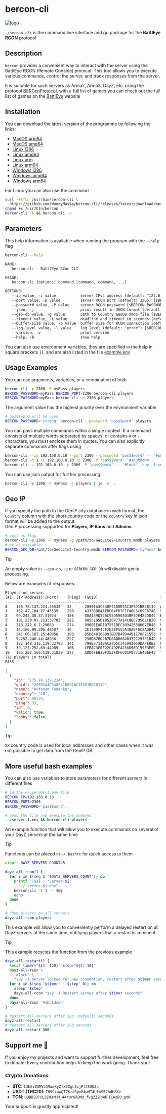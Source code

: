 # bercon-cli

![logo][]

`./bercon-cli` is the command line interface and go package for the
**BattlEye RCON** protocol

## Description

`bercon` provides a convenient way to interact with the server using the
BattlEye RCON (Remote Console) protocol.
This tool allows you to execute various commands,
control the server, and track responses from the server.

It is suitable for such servers as Arma2, Arma3, DayZ, etc. using the
protocol [BERConProtocol][], with a full list of games you can
check out the full list of games on the [BattlEye][] website

## Installation

You can download the latest version of the programme by following the links:

* [MacOS arm64][]
* [MacOS amd64][]
* [Linux i386][]
* [Linux amd64][]
* [Linux arm][]
* [Linux arm64][]
* [Windows i386][]
* [Windows amd64][]
* [Windows arm64][]

For Linux you can also use the command

```bash
curl -#SfLo /usr/bin/bercon-cli \
  https://github.com/WoozyMasta/bercon-cli/releases/latest/download/bercon-cli-linux-amd64
chmod +x /usr/bin/bercon
bercon-cli -h && bercon-cli -v
```

## Parameters

This help information is available when running the program
with the `--help` flag

```bash
bercon-cli --help
```

```txt
NAME:
   bercon-cli - BattlEye RCon CLI

USAGE:
   bercon-cli [options] command [command, command, ...]

OPTIONS:
   --ip value, -i value           server IPv4 address (default: "127.0.0.1") [$BERCON_ADDRESS]
   --port value, -p value         server RCON port (default: 2305) [$BERCON_PORT]
   --password value, -P value     server RCON password [$BERCON_PASSWORD]
   --json, -j                     print result in JSON format (default: false) [$BERCON_JSON_OUTPUT]
   --geo-db value, -g value       path to Country GeoDB mmdb file [$BERCON_GEO_DB]
   --timeout value, -t value      deadline and timeout in seconds (default: 5) [$BERCON_TIMEOUT]
   --buffer-size value, -b value  buffer size for RCON connection (default: 1024) [$BERCON_BUFFER_SIZE]
   --log-level value, -l value    log level (default: "error") [$BERCON_LOG_LEVEL]
   --version, -v                  print version
   --help, -h                     show help
```

You can also use environment variables, they are specified in the help in
square brackets `[]`, and are also listed in the file
[example.env](example.env)

## Usage Examples

You can use arguments, variables, or a combination of both

```bash
bercon-cli -p 2306 -P myPass players
BERCON_PASSWORD=myPass BERCON_PORT=2306 bercon-cli players
BERCON_PASSWORD=myPass bercon-cli -p 2306 players
```

The argument value has the highest priority over the environment variable

```bash
# pas$$word will be used
BERCON_PASSWORD='strong' bercon-cli --password 'pas$$word' players
```

You can pass multiple commands within a single context.
If a command consists of multiple words separated by spaces,
or contains `#` or `-` characters, you must enclose them in quotes.
You can also explicitly separate commands after flags using `--`.

```bash
bercon-cli --ip 192.168.0.10 --port 2306 --password 'pas$$word' -- '#unlock'
bercon-cli -t 1 -i 192.168.0.10 -p 2306 -P 'pas$$word' '#shutdown'
bercon-cli -i 192.168.0.10 -p 2306 -P 'pas$$word' -- '#lock' 'say -1 server restart in 5 min'
```

You can use json output for further processing

```bash
bercon-cli -p 2306 -P myPass -j players | jq -er .
```

## Geo IP

If you specify the path to the GeoIP city database in `mmdb` format,
the `Country` column with the short country code or the `country` key
in json format will be added to the output.  
GeoIP processing supported for **Players**, **IP Bans** and **Admins**.

```bash
# pass as flag
bercon-cli -p 2306 -P myPass -g /path/to/GeoLite2-Country.mmdb players
# or as variable
BERCON_GEO_DB=/pat/to/GeoLite2-Country.mmdb BERCON_PASSWORD='myPass' bercon-cli -p 2306 players
```

> [!TIP]  
> An empty value in `--geo-db`, `-g` or `BERCON_GEO_DB`
> will disable geoip processing.

Below are examples of responses:

```txt
Players on server:
[#]  [IP Address]:[Port]    [Ping]  [GUID]                            [Name]                  [Country]
---------------------------------------------------------------------------------------------------------
0    175.78.137.224:46534   33      20501A3C348F41D8B7AC3F4D1BB2B11C  Avtonom Fedenko         CN       
1    162.47.104.77:45539    298     A3333BB4AFBC64F07F1FA0C6C09E6746  Svitlogor Zelinka       US       
2    99.245.38.37:31924     156     8DA159D526C95D590303BF5DE422D044  Budislav Dovgalyuk      CA       
3    181.238.97.213:37703   285     DA55E95D18536F77A14C0EC70562CB20  Sergiy Filevich         AR       
4    213.242.6.7:29653      274     090B1EAD1075519FC30942580067EB48  Vernislav Moyseienko    RU       
5    14.186.90.206:48687    16      2E1589F4CF2E3EF553A4DA9F6C2ADB4C  Radimir Sosnovskiy      VN       
6    241.66.187.25:40056    198     D5D648188992BB7B4994451E70F71558  Sobislav Peleshchishin  XX       
7    5.252.240.44:48936     227     256D87ED2B7D0ADB664B372C297E1B4D  Virodan Bogovin         IT       
8    172.148.115.119:32793  141     799B37118AC27D5C345092069DAFE8B2  Gostomisl Yaskevich     GB       
9    39.127.252.69:44989    106     CFBAC3F0F22C492FA238D9ED159F3E6C  Vodogray Zhigalko       KR       
10   125.202.166.119:31839  277     ADD6FEB25F352F0F6C01F0731E49EF43  Toligniv Doshchenko     JP       
(11 players in total)
PASS
```

```json
[
  {
    "ip": "175.78.137.224",
    "guid": "20501A3C348F41D8B7AC3F4D1BB2B11C",
    "name": "Avtonom Fedenko",
    "country": "CN",
    "port": 46534,
    "ping": 33,
    "id": 0,
    "valid": true,
    "lobby": false
  }
]
```

> [!TIP]  
> `XX` country code is used for local addresses and other cases when it
> was not possible to get data from the GeoIP DB

## More useful bash examples

You can also use variables to store parameters for
different servers in different files

```bash
# in the ~/.server-1.env file
BERCON_IP=192.168.0.10
BERCON_PORT=2306
BERCON_PASSWORD='pas$$word'.

# read the file and execute the command
. .server-1.env && bercon-cli players
```

An example function that will allow you to execute commands on several of your
DayZ servers at the same time

> [!TIP]  
> Functions can be placed in `~/.bashrc` for quick access to them

```bash
export DAYZ_SERVERS_COUNT=5

dayz-all-rcon() {
  for i in $(seq 1 "$DAYZ_SERVERS_COUNT"); do
    printf '[$s] ' "Server-$i"
    . "~/.server-$i.env".
    bercon-cli -t 1 -- $@;
    echo
  done
}

# show players on all servers
dayz-all-rcon players
```

This example will allow you to conveniently perform a delayed restart on all
DayZ servers at the same time, notifying players that a restart is imminent

> [!TIP]  
> This example recycles the function from the previous example

```bash
dayz-all-restart() {
  local timer="${1:-120}" step="${2:-10}"
  dayz-all-rcon \
    '#lock' \
    "say -1 Server locked for new connection, restart after $timer seconds"
  for i in $(seq "$timer" "-$step" 0); do
    sleep "$step"
    dayz-all-rcon "say -1 Restart server after $timer seconds"
  done
  dayz-all-rcon '#shutdown'
}

# restart all servers after 120 (default) seconds
dayz-all-restart
# restart all servers after 360 seconds
dayz-all-restart 360
```

## Support me 💖

If you enjoy my projects and want to support further development,
feel free to donate! Every contribution helps to keep the work going.
Thank you!

### Crypto Donations

<!-- cSpell:disable -->
* **BTC**: `1Jb6vZAMVLQ9wwkyZfx2XgL5cjPfJ8UU3c`
* **USDT (TRC20)**: `TN99xawQTZKraRyvPAwMT4UfoS57hdH8Kz`
* **TON**: `UQBB5D7cL5EW3rHM_44rur9RDMz_fvg222R4dFiCAzBO_ptH`
<!-- cSpell:enable -->

Your support is greatly appreciated!

<!-- Links -->
[logo]: assets/bercon.png
[BattlEye]: https://www.battleye.com/ "BattlEye – The Anti-Cheat Gold Standard"
[BERConProtocol]: pkg/bercon/spec/bercon-protocol.md "BattlEye RCON Protocol Specification"
[MacOS arm64]: https://github.com/WoozyMasta/bercon-cli/releases/latest/download/bercon-cli-darwin-arm64 "MacOS arm64 file"
[MacOS amd64]: https://github.com/WoozyMasta/bercon-cli/releases/latest/download/bercon-cli-darwin-amd64 "MacOS amd64 file"
[Linux i386]: https://github.com/WoozyMasta/bercon-cli/releases/latest/download/bercon-cli-linux-386 "Linux i386 file"
[Linux amd64]: https://github.com/WoozyMasta/bercon-cli/releases/latest/download/bercon-cli-linux-amd64 "Linux amd64 file"
[Linux arm]: https://github.com/WoozyMasta/bercon-cli/releases/latest/download/bercon-cli-linux-arm "Linux arm file"
[Linux arm64]: https://github.com/WoozyMasta/bercon-cli/releases/latest/download/bercon-cli-linux-arm64 "Linux arm64 file"
[Windows i386]: https://github.com/WoozyMasta/bercon-cli/releases/latest/download/bercon-cli-windows-386.exe "Windows i386 file"
[Windows amd64]: https://github.com/WoozyMasta/bercon-cli/releases/latest/download/bercon-cli-windows-amd64.exe "Windows amd64 file"
[Windows arm64]: https://github.com/WoozyMasta/bercon-cli/releases/latest/download/bercon-cli-windows-arm64.exe "Windows arm64 file"
